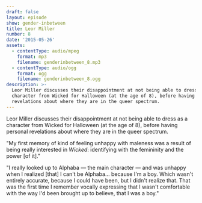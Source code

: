 ```yaml
---
draft: false
layout: episode
show: gender-inbetween
title: Leor Miller
number: 8
date: '2015-05-26'
assets:
  - contentType: audio/mpeg
    format: mp3
    filename: genderinbetween_8.mp3
  - contentType: audio/ogg
    format: ogg
    filename: genderinbetween_8.ogg
description: >-
  Leor Miller discusses their disappointment at not being able to dress as a
  character from Wicked for Halloween (at the age of 8), before having personal
  revelations about where they are in the queer spectrum.
---
```

Leor Miller discusses their disappointment at not being able to dress as a character from Wicked for Halloween (at the age of 8), before having personal revelations about where they are in the queer spectrum.

"My first memory of kind of feeling unhappy with maleness was a result of being really interested in *Wicked*: identifying with the femininity and the power [of it]."

"I really looked up to Alphaba &mdash; the main character &mdash; and was unhappy when I realized [that] I can't be Alphaba... because I'm a boy. Which wasn't entirely accurate, because I could have been, but I didn't realize that. That was the first time I remember vocally expressing that I wasn't comfortable with the way I'd been brought up to believe, that I was a boy."